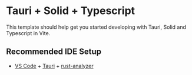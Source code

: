 # Tauri + Solid + Typescript

This template should help get you started developing with Tauri, Solid and
Typescript in Vite.

## Recommended IDE Setup

-   [VS Code](https://code.visualstudio.com/) +
    [Tauri](https://marketplace.visualstudio.com/items?itemName=tauri-apps.tauri-vscode) +
    [rust-analyzer](https://marketplace.visualstudio.com/items?itemName=rust-lang.rust-analyzer)
